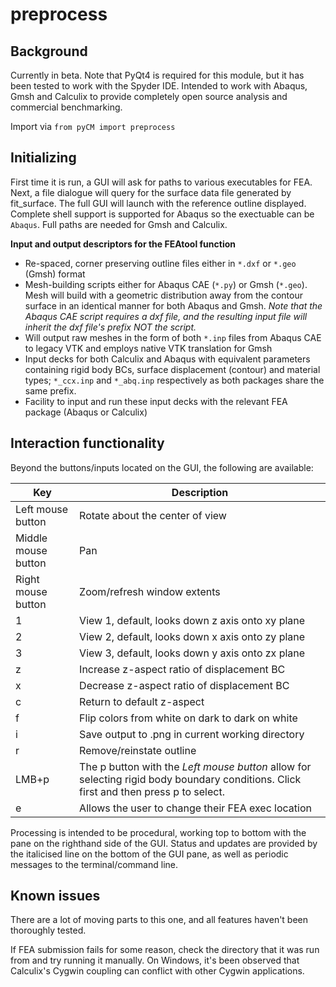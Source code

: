 # preprocess

## Background
Currently in beta.  Note that PyQt4 is required for this module, but it has been tested to work with the Spyder IDE. Intended to work with Abaqus, Gmsh and Calculix to provide completely open source analysis and commercial benchmarking.

Import via `from pyCM import preprocess`

## Initializing
First time it is run, a GUI will ask for paths to various executables for FEA. Next, a file dialogue will query for the surface data file generated by fit_surface. The full GUI will launch with the reference outline displayed. Complete shell support is supported for Abaqus so the exectuable can be `Abaqus`. Full paths are needed for Gmsh and Calculix.

**Input and output descriptors for the FEAtool function**
- Re-spaced, corner preserving outline files either in `*.dxf` or `*.geo` (Gmsh) format
- Mesh-building scripts either for Abaqus CAE (`*.py`) or Gmsh (`*.geo`). Mesh will build with a geometric distribution away from the contour surface in an identical manner for both Abaqus and Gmsh. *Note that the Abaqus CAE script requires a dxf file, and the resulting input file will inherit the dxf file's prefix NOT the script.*
- Will output raw meshes in the form of both `*.inp` files from Abaqus CAE to legacy VTK and employs native VTK translation for Gmsh
- Input decks for both Calculix and Abaqus with equivalent parameters containing rigid body BCs, surface displacement (contour) and material types; `*_ccx.inp` and `*_abq.inp` respectively as both packages share the same prefix.
- Facility to input and run these input decks with the relevant FEA package (Abaqus or Calculix)

##  Interaction functionality
Beyond the buttons/inputs located on the GUI, the following are available:

Key | Description
---  |---
Left mouse button 	|Rotate about the center of view
Middle mouse button 	|Pan
Right mouse button 	|Zoom/refresh window extents
1 	|View 1, default, looks down z axis onto xy plane
2 	|View 2, default, looks down x axis onto zy plane
3 	|View 3, default, looks down y axis onto zx plane
z | Increase z-aspect ratio of displacement BC
x | Decrease z-aspect ratio of displacement BC
c | Return to default z-aspect
f | Flip colors from white on dark to dark on white
i | Save output to .png in current working directory
r | Remove/reinstate outline
LMB+p | The p button with the *Left mouse button* allow for selecting rigid body boundary conditions. Click first and then press p to select.
e | Allows the user to change their FEA exec location

Processing is intended to be procedural, working top to bottom with the pane on the righthand side of the GUI. Status and updates are provided by the italicised line on the bottom of the GUI pane, as well as periodic messages to the terminal/command line.

## Known issues
There are a lot of moving parts to this one, and all features haven't been thoroughly tested.

If FEA submission fails for some reason, check the directory that it was run from and try running it manually. On Windows, it's been observed that Calculix's Cygwin coupling can conflict with other Cygwin applications.